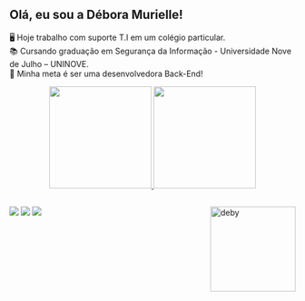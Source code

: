 ## Olá, eu sou a Débora Murielle!

🖥️ Hoje trabalho com suporte T.I em um colégio particular.<br>
📚 Cursando graduação em Segurança da Informação - Universidade Nove de Julho – UNINOVE.<br>
🎯 Minha meta é ser uma desenvolvedora Back-End!

<div align="center">
  <a href="https://github.com/murideby">
  <img height="180em" src="https://github-readme-stats.vercel.app/api?username=murideby&show_icons=true&theme=midnight-purple&include_all_commits=true&count_private=true"/>
  <img height="180em" src="https://github-readme-stats.vercel.app/api/top-langs/?username=murideby&layout=compact&langs_count=7&theme=midnight-purple"/>
</div>
  <img align="right" alt="deby" height="150" src="https://share-cdn.picrew.me/shareImg/org/202201/338224_guKUvcY5.png">
  
 ##
 <a href="https://wa.me/5511954380800"><img src="https://img.shields.io/badge/WhatsApp-25D366?style=for-the-badge&logo=whatsapp&logoColor=white" target="_blank"></a>
  <a href = "mailto:debora123murielle@gmail.com"><img src="https://img.shields.io/badge/-Gmail-%23333?style=for-the-badge&logo=gmail&logoColor=white" target="_blank"></a>
  <a href="https://www.linkedin.com/in/d%C3%A9bora-murielle-62b5b9183/" target="_blank"><img src="https://img.shields.io/badge/-LinkedIn-%230077B5?style=for-the-badge&logo=linkedin&logoColor=white" target="_blank"></a> 
